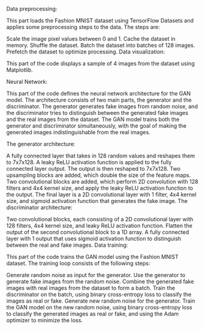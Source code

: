 Data preprocessing:

This part loads the Fashion MNIST dataset using TensorFlow Datasets and applies some preprocessing steps to the data. The steps are:

Scale the image pixel values between 0 and 1.
Cache the dataset in memory.
Shuffle the dataset.
Batch the dataset into batches of 128 images.
Prefetch the dataset to optimize processing.
Data visualization:

This part of the code displays a sample of 4 images from the dataset using Matplotlib.

Neural Network:

This part of the code defines the neural network architecture for the GAN model. The architecture consists of two main parts, the generator and the discriminator. The generator generates fake images from random noise, and the discriminator tries to distinguish between the generated fake images and the real images from the dataset. The GAN model trains both the generator and discriminator simultaneously, with the goal of making the generated images indistinguishable from the real images.

The generator architecture:

A fully connected layer that takes in 128 random values and reshapes them to 7x7x128.
A leaky ReLU activation function is applied to the fully connected layer output.
The output is then reshaped to 7x7x128.
Two upsampling blocks are added, which double the size of the feature maps.
Two convolutional blocks are added, which perform 2D convolution with 128 filters and 4x4 kernel size, and apply the leaky ReLU activation function to the output.
The final layer is a 2D convolutional layer with 1 filter, 4x4 kernel size, and sigmoid activation function that generates the fake image.
The discriminator architecture:

Two convolutional blocks, each consisting of a 2D convolutional layer with 128 filters, 4x4 kernel size, and leaky ReLU activation function.
Flatten the output of the second convolutional block to a 1D array.
A fully connected layer with 1 output that uses sigmoid activation function to distinguish between the real and fake images.
Data training:

This part of the code trains the GAN model using the Fashion MNIST dataset. The training loop consists of the following steps:

Generate random noise as input for the generator.
Use the generator to generate fake images from the random noise.
Combine the generated fake images with real images from the dataset to form a batch.
Train the discriminator on the batch, using binary cross-entropy loss to classify the images as real or fake.
Generate new random noise for the generator.
Train the GAN model on the new random noise, using binary cross-entropy loss to classify the generated images as real or fake, and using the Adam optimizer to minimize the loss.
